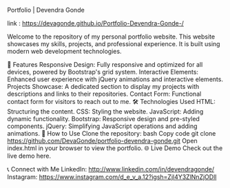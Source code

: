 Portfolio | Devendra Gonde

link : https://devagonde.github.io/Portfolio-Devendra-Gonde-/

Welcome to the repository of my personal portfolio website. This website showcases my skills, projects, and professional experience. It is built using modern web development technologies.

🌟 Features
Responsive Design: Fully responsive and optimized for all devices, powered by Bootstrap's grid system.
Interactive Elements: Enhanced user experience with jQuery animations and interactive elements.
Projects Showcase: A dedicated section to display my projects with descriptions and links to their repositories.
Contact Form: Functional contact form for visitors to reach out to me.
🛠️ Technologies Used
 HTML: Structuring the content.
 CSS: Styling the website.
 JavaScript: Adding dynamic functionality.
 Bootstrap: Responsive design and pre-styled components.
 jQuery: Simplifying JavaScript operations and adding animations.
🚀 How to Use
Clone the repository:
bash
Copy code
git clone https://github.com/DevaGonde/portfolio-devendra-gonde.git
Open index.html in your browser to view the portfolio.
🌐 Live Demo
Check out the live demo here.

📞 Connect with Me
 LinkedIn: http://www.linkedin.com/in/devendragonde/
 Instagram: https://www.instagram.com/d_e_v_a.12?igsh=Zjl4Y3ZlNnZjODll
